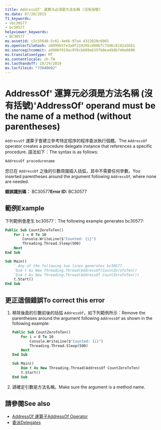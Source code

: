 ```yaml
---
title: AddressOf' 運算元必須是方法名稱 (沒有括號)
ms.date: 07/20/2015
f1_keywords:
- vbc30577
- bc30577
helpviewer_keywords:
- BC30577
ms.assetid: c2c55640-5c61-4e66-97a4-4322020c6001
ms.openlocfilehash: a9099b57e3a8f219205cd00bfc7dd6c8192a5b81
ms.sourcegitcommit: ad800f019ac976cb669e635fb0ea49db740e6890
ms.translationtype: MT
ms.contentlocale: zh-TW
ms.lasthandoff: 10/29/2019
ms.locfileid: "73040692"
---
```

# <a name="addressof-operand-must-be-the-name-of-a-method-without-parentheses"></a><span data-ttu-id="05a5b-102">AddressOf' 運算元必須是方法名稱 (沒有括號)</span><span class="sxs-lookup"><span data-stu-id="05a5b-102">'AddressOf' operand must be the name of a method (without parentheses)</span></span>

<span data-ttu-id="05a5b-103">`AddressOf` 運算子會建立參考特定程序的程序委派執行個體。</span><span class="sxs-lookup"><span data-stu-id="05a5b-103">The `AddressOf` operator creates a procedure delegate instance that references a specific procedure.</span></span> <span data-ttu-id="05a5b-104">語法如下：</span><span class="sxs-lookup"><span data-stu-id="05a5b-104">The syntax is as follows:</span></span>

```vb
AddressOf procedurename
```

<span data-ttu-id="05a5b-105">您已在 `AddressOf` 之後的引數周圍插入括弧，其中不需要任何參數。</span><span class="sxs-lookup"><span data-stu-id="05a5b-105">You inserted parentheses around the argument following `AddressOf`, where none are needed.</span></span>

<span data-ttu-id="05a5b-106">**錯誤識別碼：** BC30577</span><span class="sxs-lookup"><span data-stu-id="05a5b-106">**Error ID:** BC30577</span></span>

## <a name="example"></a><span data-ttu-id="05a5b-107">範例</span><span class="sxs-lookup"><span data-stu-id="05a5b-107">Example</span></span>

<span data-ttu-id="05a5b-108">下列範例會產生 bc30577：</span><span class="sxs-lookup"><span data-stu-id="05a5b-108">The following example generates bc30577:</span></span>

```vb
Public Sub CountZeroToTen()
    For i = 0 To 10
        Console.WriteLine($"Counted: {i}")
        Threading.Thread.Sleep(500)
    Next
End Sub

Sub Main()
    ' Any of the following two lines generates bc30577.
    'Dim t As New Threading.Thread(AddressOf(CountZeroToTen))
    'Dim t As New Threading.Thread(AddressOf CountZeroToTen())
    t.Start()
End Sub
```

## <a name="to-correct-this-error"></a><span data-ttu-id="05a5b-109">更正這個錯誤</span><span class="sxs-lookup"><span data-stu-id="05a5b-109">To correct this error</span></span>

1. <span data-ttu-id="05a5b-110">移除後面的引數前後的括弧 `AddressOf`，如下列範例所示：</span><span class="sxs-lookup"><span data-stu-id="05a5b-110">Remove the parentheses around the argument following `AddressOf` as shown in the following example:</span></span>

    ```vb
    Public Sub CountZeroToTen()
        For i = 0 To 10
            Console.WriteLine($"Counted: {i}")
            Threading.Thread.Sleep(500)
        Next
    End Sub

    Sub Main()
        Dim t As New Threading.Thread(AddressOf CountZeroToTen)
        t.Start()
    End Sub
    ```

2. <span data-ttu-id="05a5b-111">請確定引數是方法名稱。</span><span class="sxs-lookup"><span data-stu-id="05a5b-111">Make sure the argument is a method name.</span></span>

## <a name="see-also"></a><span data-ttu-id="05a5b-112">請參閱</span><span class="sxs-lookup"><span data-stu-id="05a5b-112">See also</span></span>

- [<span data-ttu-id="05a5b-113">AddressOf 運算子</span><span class="sxs-lookup"><span data-stu-id="05a5b-113">AddressOf Operator</span></span>](../operators/addressof-operator.md)
- [<span data-ttu-id="05a5b-114">委派</span><span class="sxs-lookup"><span data-stu-id="05a5b-114">Delegates</span></span>](../../programming-guide/language-features/delegates/index.md)

